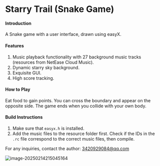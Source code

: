 #  Starry Trail (Snake Game)

#### Introduction

A Snake game with a user interface, drawn using easyX.

#### Features

1. Music playback functionality with 27 background music tracks (resources from NetEase Cloud Music).
2. Dynamic starry sky background.
3. Exquisite GUI.
4. High score tracking.

#### How to Play

Eat food to gain points. You can cross the boundary and appear on the opposite side. The game ends when you collide with your own body.

#### Build Instructions

1. Make sure that `easyx.h` is installed.
2. Add the music files to the resource folder first. Check if the IDs in the `.rc` file correspond to the correct music files, then compile.

For any inquiries, contact the author: 3420929084@qq.com

![image-20250214215045164](C:\Users\37775\AppData\Roaming\Typora\typora-user-images\image-20250214215045164.png)